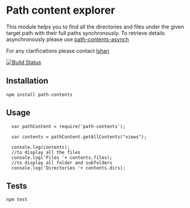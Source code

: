 # Path content explorer

This module helps you to find all the directories and files under the given target path with their full paths synchronously. To retrieve details asynchronously please use [path-contents-asynch](https://www.npmjs.com/package/path-contents-asynch)

For any clarifications please contact [Ishan](http://ishantiw.github.io)

[![Build Status](https://travis-ci.org/ishantiw/path-contents.svg?branch=master)](https://travis-ci.org/ishantiw/path-contents)

## Installation

  `npm install path-contents`

## Usage

```
  var pathContent = require('path-contents');

  var contents = pathContent.getAllContents("views");

  console.log(contents);
  //to display all the files
  console.log('Files '+ contents.files);
  //to display all folder and subfolders
  console.log('Directories '+ contents.dirs);

```

## Tests

  `npm test`
